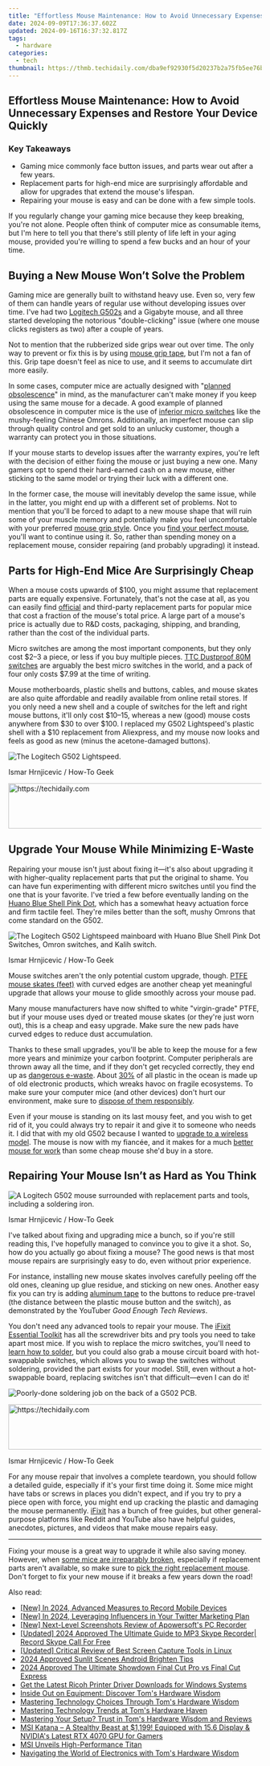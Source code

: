 ```yaml
---
title: "Effortless Mouse Maintenance: How to Avoid Unnecessary Expenses and Restore Your Device Quickly"
date: 2024-09-09T17:36:37.602Z
updated: 2024-09-16T16:37:32.817Z
tags:
  - hardware
categories:
  - tech
thumbnail: https://thmb.techidaily.com/dba9ef92930f5d20237b2a75fb5ee76b8bab75f866f82161cefcc63f630df758.jpg
---
```


## Effortless Mouse Maintenance: How to Avoid Unnecessary Expenses and Restore Your Device Quickly

### Key Takeaways

* Gaming mice commonly face button issues, and parts wear out after a few years.
* Replacement parts for high-end mice are surprisingly affordable and allow for upgrades that extend the mouse's lifespan.
* Repairing your mouse is easy and can be done with a few simple tools.

 If you regularly change your gaming mice because they keep breaking, you're not alone. People often think of computer mice as consumable items, but I'm here to tell you that there's still plenty of life left in your aging mouse, provided you're willing to spend a few bucks and an hour of your time.

##  Buying a New Mouse Won’t Solve the Problem

 Gaming mice are generally built to withstand heavy use. Even so, very few of them can handle years of regular use without developing issues over time. I've had two [Logitech G502s](https://common-error.techidaily.com/overcoming-device-recognition-errors-with-ease-your-ultimate-fix-guide-to-usb-problems/) and a Gigabyte mouse, and all three started developing the notorious "double-clicking" issue (where one mouse clicks registers as two) after a couple of years.

 Not to mention that the rubberized side grips wear out over time. The only way to prevent or fix this is by using [mouse grip tape](https://www.amazon.com/s?k=mouse+grip+tape&crid=50TR00PYLR1V&sprefix=mouse+grip+t%2Caps%2C262&tag=hotoge-20&ascsubtag=UUhtgUeUpU2004388&asc%5Frefurl=https%3A%2F%2Fwww.howtogeek.com%2Fstop-wasting-money-on-new-mice-fixing-your-old-one-is-easy%2F&asc%5Fcampaign=Evergreen), but I'm not a fan of this. Grip tape doesn't feel as nice to use, and it seems to accumulate dirt more easily.

 In some cases, computer mice are actually designed with "[planned obsolescence](https://program-issues.techidaily.com/busting-through-nwstoreexe-errors-comprehensive-fix-techniques-revealed/)" in mind, as the manufacturer can't make money if you keep using the same mouse for a decade. A good example of planned obsolescence in computer mice is the use of [inferior micro switches](https://extra-skills.techidaily.com/joke-tastic-iphones-today-for-2024/) like the mushy-feeling Chinese Omrons. Additionally, an imperfect mouse can slip through quality control and get sold to an unlucky customer, though a warranty can protect you in those situations.

 If your mouse starts to develop issues after the warranty expires, you're left with the decision of either fixing the mouse or just buying a new one. Many gamers opt to spend their hard-earned cash on a new mouse, either sticking to the same model or trying their luck with a different one.

 In the former case, the mouse will inevitably develop the same issue, while in the latter, you might end up with a different set of problems. Not to mention that you'll be forced to adapt to a new mouse shape that will ruin some of your muscle memory and potentially make you feel uncomfortable with your preferred [mouse grip style](https://change-location.techidaily.com/in-2024-how-to-use-ispoofer-on-samsung-galaxy-f34-5g-drfone-by-drfone-virtual-android/). Once you [find your perfect mouse](https://android-location-track.techidaily.com/in-2024-top-5-car-locator-apps-for-oneplus-ace-3-drfone-by-drfone-virtual-android/), you'll want to continue using it. So, rather than spending money on a replacement mouse, consider repairing (and probably upgrading) it instead.

##  Parts for High-End Mice Are Surprisingly Cheap

 When a mouse costs upwards of $100, you might assume that replacement parts are equally expensive. Fortunately, that's not the case at all, as you can easily find [official](https://arstechnica.com/gadgets/2023/05/logitech-and-ifixit-join-forces-to-offer-wireless-mouse-parts-online/) and third-party replacement parts for popular mice that cost a fraction of the mouse's total price. A large part of a mouse's price is actually due to R&D costs, packaging, shipping, and branding, rather than the cost of the individual parts.

 Micro switches are among the most important components, but they only cost $2–3 a piece, or less if you buy multiple pieces. [TTC Dustproof 80M switches](https://www.amazon.com/dp/B0CT3TPFF3/ref=twister%5FB0CT44N5DY?tag=hotoge-20&ascsubtag=UUhtgUeUpU2004388&asc%5Frefurl=https%3A%2F%2Fwww.howtogeek.com%2Fstop-wasting-money-on-new-mice-fixing-your-old-one-is-easy%2F&asc%5Fcampaign=Evergreen) are arguably the best micro switches in the world, and a pack of four only costs $7.99 at the time of writing.

 Mouse motherboards, plastic shells and buttons, cables, and mouse skates are also quite affordable and readily available from online retail stores. If you only need a new shell and a couple of switches for the left and right mouse buttons, it'll only cost $10–15, whereas a new (good) mouse costs anywhere from $30 to over $100\. I replaced my G502 Lightspeed's plastic shell with a $10 replacement from Aliexpress, and my mouse now looks and feels as good as new (minus the acetone-damaged buttons).

![The Logitech G502 Lightspeed.](https://static1.howtogeekimages.com/wordpress/wp-content/uploads/2024/07/rsz_img20240705182016.jpg) 

Ismar Hrnjicevic / How-To Geek

<!-- affiliate ads begin -->
<a href="https://appsumo.8odi.net/c/5597632/2137379/7443" target="_top" id="2137379">
  <img src="//a.impactradius-go.com/display-ad/7443-2137379" border="0" alt="https://techidaily.com" width="728" height="90"/>
</a>
<img height="0" width="0" src="https://appsumo.8odi.net/i/5597632/2137379/7443" style="position:absolute;visibility:hidden;" border="0" />
<!-- affiliate ads end -->

##  Upgrade Your Mouse While Minimizing E-Waste

 Repairing your mouse isn't just about fixing it—it's also about upgrading it with higher-quality replacement parts that put the original to shame. You can have fun experimenting with different micro switches until you find the one that is your favorite. I've tried a few before eventually landing on the [Huano Blue Shell Pink Dot](https://www.amazon.com/dp/B0D1KPBWXQ/?tag=hotoge-20&ascsubtag=UUhtgUeUpU2004388&asc%5Frefurl=https%3A%2F%2Fwww.howtogeek.com%2Fstop-wasting-money-on-new-mice-fixing-your-old-one-is-easy%2F&asc%5Fcampaign=Evergreen), which has a somewhat heavy actuation force and firm tactile feel. They're miles better than the soft, mushy Omrons that come standard on the G502.

![The Logitech G502 Lightspeed mainboard with Huano Blue Shell Pink Dot Switches, Omron switches, and Kalih switch.](https://static1.howtogeekimages.com/wordpress/wp-content/uploads/2024/07/img20240705162145.jpg) 

Ismar Hrnjicevic / How-To Geek

 Mouse switches aren't the only potential custom upgrade, though. [PTFE mouse skates (feet)](https://www.amazon.com/s?k=teflon+mouse+skates&i=electronics&crid=23L330NLLMIXB&sprefix=teflon+mouse+skat%2Celectronics%2C188&tag=hotoge-20&ascsubtag=UUhtgUeUpU2004388&asc%5Frefurl=https%3A%2F%2Fwww.howtogeek.com%2Fstop-wasting-money-on-new-mice-fixing-your-old-one-is-easy%2F&asc%5Fcampaign=Evergreen) with curved edges are another cheap yet meaningful upgrade that allows your mouse to glide smoothly across your mouse pad.

 Many mouse manufacturers have now shifted to white "virgin-grade" PTFE, but if your mouse uses dyed or treated mouse skates (or they're just worn out), this is a cheap and easy upgrade. Make sure the new pads have curved edges to reduce dust accumulation.

 Thanks to these small upgrades, you'll be able to keep the mouse for a few more years and minimize your carbon footprint. Computer peripherals are thrown away all the time, and if they don't get recycled correctly, they end up as [dangerous e-waste](https://review-topics.techidaily.com/in-2024-complete-tutorial-to-use-vpna-to-fake-gps-location-on-realme-gt-5-drfone-by-drfone-virtual-android/). About [30%](https://globalowls.com/negative-impact-computer-plastic-on-environment/) of all plastic in the ocean is made up of old electronic products, which wreaks havoc on fragile ecosystems. To make sure your computer mice (and other devices) don't hurt our environment, make sure to [dispose of them responsibly](https://audio-editing.techidaily.com/updated-echoes-of-innovation-uncovering-the-top-8-digital-hubs-for-comprehensive-free-sound-effect-collections-for-todays-creators/).

 Even if your mouse is standing on its last mousy feet, and you wish to get rid of it, you could always try to repair it and give it to someone who needs it. I did that with my old G502 because I wanted to [upgrade to a wireless model](https://android-pokemon-go.techidaily.com/in-2024-a-working-guide-for-pachirisu-pokemon-go-map-on-motorola-moto-g24-drfone-by-drfone-virtual-android/). The mouse is now with my fiancée, and it makes for a much [better mouse for work](https://extra-skills.techidaily.com/in-2024-salt-and-surge-2023s-best-surf-cam-tech-review/) than some cheap mouse she'd buy in a store.

##  Repairing Your Mouse Isn’t as Hard as You Think

![A Logitech G502 mouse surrounded with replacement parts and tools, including a soldering iron.](https://static1.howtogeekimages.com/wordpress/wp-content/uploads/2024/07/repair-kit.jpg) 

Ismar Hrnjicevic / How-To Geek

 I've talked about fixing and upgrading mice a bunch, so if you're still reading this, I've hopefully managed to convince you to give it a shot. So, how do you actually go about fixing a mouse? The good news is that most mouse repairs are surprisingly easy to do, even without prior experience.

 For instance, installing new mouse skates involves carefully peeling off the old ones, cleaning up glue residue, and sticking on new ones. Another easy fix you can try is adding [aluminum tape](https://www.amazon.com/Aluminum-Insulation-Adhesive-Temperature-Ductwork/dp/B09BHWMSTD/?tag=hotoge-20&ascsubtag=UUhtgUeUpU2004388&asc%5Frefurl=https%3A%2F%2Fwww.howtogeek.com%2Fstop-wasting-money-on-new-mice-fixing-your-old-one-is-easy%2F&asc%5Fcampaign=Evergreen) to the buttons to reduce pre-travel (the distance between the plastic mouse button and the switch), as demonstrated by the YouTuber _Good Enough Tech Reviews_.

 You don't need any advanced tools to repair your mouse. The [iFixit Essential Toolkit](https://www.amazon.com/iFixit-Essential-Electronics-Toolkit-Smartphone/dp/B0964G2Y7S?tag=hotoge-20&ascsubtag=UUhtgUeUpU2004388&asc%5Frefurl=https%3A%2F%2Fwww.howtogeek.com%2Fstop-wasting-money-on-new-mice-fixing-your-old-one-is-easy%2F&asc%5Fcampaign=Evergreen) has all the screwdriver bits and pry tools you need to take apart most mice. If you wish to replace the micro switches, you'll need to [learn how to solder](https://network-issues.techidaily.com/corrective-modifications-added-missing-amd-driver-to-pcs/), but you could also grab a mouse circuit board with hot-swappable switches, which allows you to swap the switches without soldering, provided the part exists for your model. Still, even without a hot-swappable board, replacing switches isn't that difficult—even I can do it!

![Poorly-done soldering job on the back of a G502 PCB.](https://static1.howtogeekimages.com/wordpress/wp-content/uploads/2024/07/img20240705162153.jpg) 

<!-- affiliate ads begin -->
<a href="https://ephamedtechinc.pxf.io/c/5597632/2137213/26400" target="_top" id="2137213">
  <img src="//a.impactradius-go.com/display-ad/26400-2137213" border="0" alt="https://techidaily.com" width="728" height="90"/>
</a>
<img height="0" width="0" src="https://ephamedtechinc.pxf.io/i/5597632/2137213/26400" style="position:absolute;visibility:hidden;" border="0" />
<!-- affiliate ads end -->

Ismar Hrnjicevic / How-To Geek

 For any mouse repair that involves a complete teardown, you should follow a detailed guide, especially if it's your first time doing it. Some mice might have tabs or screws in places you didn't expect, and if you try to pry a piece open with force, you might end up cracking the plastic and damaging the mouse permanently. [iFixit](https://www.ifixit.com/?pk%5Fcampaign={PMax:US|Shopping|SSC|Parts|tROAS390}&pk%5Fsource=google&pk%5Fmedium=cpc&pk%5Fkwd=&gad%5Fsource=1&gclid=Cj0KCQjwwae1BhC%5FARIsAK4Jfrz6a1iqTn-KQCq29bxd%5FGYj9dMSh2AvfLqUPoJd3eiQs07du%5FU%5FwiUaAuUoEALw%5FwcB) has a bunch of free guides, but other general-purpose platforms like Reddit and YouTube also have helpful guides, anecdotes, pictures, and videos that make mouse repairs easy.

---

 Fixing your mouse is a great way to upgrade it while also saving money. However, when [some mice are irreparably broken](https://facebook-video-footage.techidaily.com/new-supercharge-your-channel-with-smart-youtube-collaborations/), especially if replacement parts aren't available, so make sure to [pick the right replacement mouse](https://easy-unlock-android.techidaily.com/how-to-lock-apps-on-oppo-reno-10-5g-to-protect-your-individual-information-by-drfone-android/). Don't forget to fix your new mouse if it breaks a few years down the road!

<ins class="adsbygoogle"
     style="display:block"
     data-ad-format="autorelaxed"
     data-ad-client="ca-pub-7571918770474297"
     data-ad-slot="1223367746"></ins>

<ins class="adsbygoogle"
     style="display:block"
     data-ad-client="ca-pub-7571918770474297"
     data-ad-slot="8358498916"
     data-ad-format="auto"
     data-full-width-responsive="true"></ins>

<span class="atpl-alsoreadstyle">Also read:</span>
<div><ul>
<li><a href="https://video-screen-grab.techidaily.com/new-in-2024-advanced-measures-to-record-mobile-devices/"><u>[New] In 2024, Advanced Measures to Record Mobile Devices</u></a></li>
<li><a href="https://twitter-videos.techidaily.com/new-in-2024-leveraging-influencers-in-your-twitter-marketing-plan/"><u>[New] In 2024, Leveraging Influencers in Your Twitter Marketing Plan</u></a></li>
<li><a href="https://video-screen-grab.techidaily.com/new-next-level-screenshots-review-of-apowersofts-pc-recorder/"><u>[New] Next-Level Screenshots Review of Apowersoft's PC Recorder</u></a></li>
<li><a href="https://desktop-recording.techidaily.com/updated-2024-approved-the-ultimate-guide-to-mp3-skype-recorder-record-skype-call-for-free/"><u>[Updated] 2024 Approved The Ultimate Guide to MP3 Skype Recorder| Record Skype Call For Free</u></a></li>
<li><a href="https://video-capture.techidaily.com/updated-critical-review-of-best-screen-capture-tools-in-linux/"><u>[Updated] Critical Review of Best Screen Capture Tools in Linux</u></a></li>
<li><a href="https://some-approaches.techidaily.com/2024-approved-sunlit-scenes-android-brighten-tips/"><u>2024 Approved Sunlit Scenes Android Brighten Tips</u></a></li>
<li><a href="https://ai-vdieo-software.techidaily.com/2024-approved-the-ultimate-showdown-final-cut-pro-vs-final-cut-express/"><u>2024 Approved The Ultimate Showdown Final Cut Pro vs Final Cut Express</u></a></li>
<li><a href="https://win-dash.techidaily.com/get-the-latest-ricoh-printer-driver-downloads-for-windows-systems/"><u>Get the Latest Ricoh Printer Driver Downloads for Windows Systems</u></a></li>
<li><a href="https://hardware-tips.techidaily.com/inside-out-on-equipment-discover-toms-hardware-wisdom/"><u>Inside Out on Equipment: Discover Tom's Hardware Wisdom</u></a></li>
<li><a href="https://hardware-tips.techidaily.com/mastering-technology-choices-through-toms-hardware-wisdom/"><u>Mastering Technology Choices Through Tom's Hardware Wisdom</u></a></li>
<li><a href="https://hardware-tips.techidaily.com/mastering-technology-trends-at-toms-hardware-haven/"><u>Mastering Technology Trends at Tom's Hardware Haven</u></a></li>
<li><a href="https://hardware-tips.techidaily.com/mastering-your-setup-trust-in-toms-hardware-wisdom-and-reviews/"><u>Mastering Your Setup? Trust in Tom's Hardware Wisdom and Reviews</u></a></li>
<li><a href="https://hardware-tips.techidaily.com/msi-katana-a-stealthy-beast-at-1199-equipped-with-156-display-and-nvidias-latest-rtx-4070-gpu-for-gamers/"><u>MSI Katana – A Stealthy Beast at $1,199! Equipped with 15.6 Display & NVIDIA's Latest RTX 4070 GPU for Gamers</u></a></li>
<li><a href="https://hardware-tips.techidaily.com/msi-unveils-high-performance-titan/"><u>MSI Unveils High-Performance Titan</u></a></li>
<li><a href="https://hardware-tips.techidaily.com/navigating-the-world-of-electronics-with-toms-hardware-wisdom/"><u>Navigating the World of Electronics with Tom's Hardware Wisdom</u></a></li>
</ul></div>

